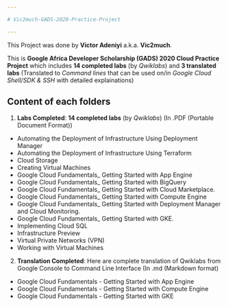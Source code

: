 ```yaml
---

# Vic2much-GADS-2020-Practice-Project

---
```


This Project was done by **Victor Adeniyi** a.k.a. **Vic2much**.

This is **Google Africa Developer Scholarship (GADS) 2020 Cloud Practice Project** which includes **14 completed labs** (by *Qwiklabs*) and **3 translated labs** (Translated to *Command lines* that can be used on/in *Google Cloud Shell/SDK & SSH* with detailed explainations)


## Content of each folders
1. **Labs Completed**: **14 completed labs** (by *Qwiklabs*) (In .PDF (Portable Document Format))
- Automating the Deployment of Infrastructure Using Deployment Manager
- Automating the Deployment of Infrastructure Using Terraform
- Cloud Storage
- Creating Virtual Machines
- Google Cloud Fundamentals_ Getting Started with App Engine
- Google Cloud Fundamentals_ Getting Started with BigQuery
- Google Cloud Fundamentals_ Getting Started with Cloud Marketplace. 
- Google Cloud Fundamentals_ Getting Started with Compute Engine
- Google Cloud Fundamentals_ Getting Started with Deployment Manager and Cloud Monitoring.
- Google Cloud Fundamentals_ Getting Started with GKE.
- Implementing Cloud SQL
- Infrastructure Preview
- Virtual Private Networks (VPN)
- Working with Virtual Machines

2. **Translation Completed**: Here are complete translation of Qwiklabs from Google Console to Command Line Interface (In .md (Markdown format)
- Google Cloud Fundamentals - Getting Started with App Engine
- Google Cloud Fundamentals - Getting Started with Compute Engine
- Google Cloud Fundamentals - Getting Started with GKE